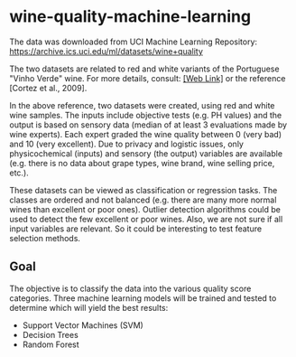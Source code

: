 # wine-quality-machine-learning
The data was downloaded from UCI Machine Learning Repository: https://archive.ics.uci.edu/ml/datasets/wine+quality

The two datasets are related to red and white variants of the Portuguese "Vinho Verde" wine. For more details, consult: <a href="https://www.vinhoverde.pt/en/">[Web Link]</a>  or the reference [Cortez et al., 2009]. 

In the above reference, two datasets were created, using red and white wine samples. The inputs include objective tests (e.g. PH values) and the output is based on sensory data (median of at least 3 evaluations made by wine experts). Each expert graded the wine quality between 0 (very bad) and 10 (very excellent). Due to privacy and logistic issues, only physicochemical (inputs) and sensory (the output) variables are available (e.g. there is no data about grape types, wine brand, wine selling price, etc.).

These datasets can be viewed as classification or regression tasks. The classes are ordered and not balanced (e.g. there are many more normal wines than excellent or poor ones). Outlier detection algorithms could be used to detect the few excellent or poor wines. Also, we are not sure if all input variables are relevant. So it could be interesting to test feature selection methods.

## Goal

The objective is to classify the data into the various quality score categories. Three machine learning models will be trained and tested to determine which will yield the best results:

- Support Vector Machines (SVM)
- Decision Trees
- Random Forest
